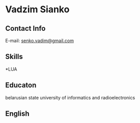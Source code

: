 # Vadzim Sianko

## Contact Info

E-mail: senko.vadim@gmail.com

## Skills
*LUA

## Educaton
belarusian state university of informatics and radioelectronics

## English
